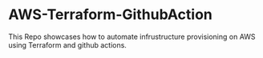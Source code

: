 # AWS-Terraform-GithubAction
This Repo showcases how to automate infrustructure provisioning on AWS using Terraform and github actions.
